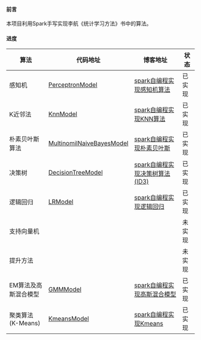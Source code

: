 
#### 前言
本项目利用Spark手写实现李航《统计学习方法》书中的算法。


####  进度


算法 |代码地址|博客地址|状态|
---|---|---|---|
感知机|[PerceptronModel](https://github.com/wkwzzc/StatisticalLearningMethod/tree/master/src/main/scala/CH2_Perceptron)|[spark自编程实现感知机算法](https://blog.csdn.net/k_wzzc/article/details/88323467)|已实现
K近邻法|[KnnModel](https://github.com/wkwzzc/StatisticalLearningMethod/tree/master/src/main/scala/CH3_KNearestNeibor)|[spark自编程实现KNN算法](https://blog.csdn.net/k_wzzc/article/details/84310993)|已实现
朴素贝叶斯算法|[MultinomilNaiveBayesModel](https://github.com/wkwzzc/StatisticalLearningMethod/tree/master/src/main/scala/CH4_NaiveBayes)|[spark自编程实现朴素贝叶斯](https://blog.csdn.net/k_wzzc/article/details/88729534)|已实现
决策树|[DecisionTreeModel](https://github.com/wkwzzc/StatisticalLearningMethod/tree/master/src/main/scala/CH5_DecisionTree)|[spark自编程实现决策树算法(ID3)](https://blog.csdn.net/k_wzzc/article/details/103440568)|已实现
逻辑回归|[LRModel](https://github.com/wkwzzc/StatisticalLearningMethod/tree/master/src/main/scala/CH6_LogisticsRegression)|[spark自编程实现逻辑回归](https://blog.csdn.net/k_wzzc/article/details/106094021)|已实现
支持向量机| | |未实现
提升方法| | |未实现
EM算法及高斯混合模型|[GMMModel](https://github.com/wkwzzc/StatisticalLearningMethod/tree/master/src/main/scala/CH9_EM) |[spark自编程实现高斯混合模型](https://blog.csdn.net/k_wzzc/article/details/106448479) |已实现
聚类算法(K-Means)|[KmeansModel](https://github.com/wkwzzc/StatisticalLearningMethod/tree/master/src/main/scala/CH14_Clustering/Kmeans) |[spark自编程实现Kmeans](https://blog.csdn.net/k_wzzc/article/details/84594640) |已实现
